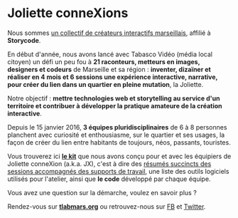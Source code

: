 # Joliette conneXions

Nous sommes [un collectif de créateurs interactifs marseillais](http://tlabmars.org), affilié à **Storycode**. 

En début d'année, nous avons lancé avec Tabasco Vidéo (média local citoyen) un défi un peu fou à **21 raconteurs, metteurs en images, designers et codeurs** de Marseille et sa région : **inventer, dizaïner et réaliser en 4 mois et 6 sessions une expérience interactive, narrative, pour créer du lien dans un quartier en pleine mutation**, la Joliette. 

Notre objectif : **mettre technologies web et storytelling au service d'un territoire et contribuer à développer la pratique amateure de la création interactive**.

Depuis le 15 janvier 2016, **3 équipes pluridisciplinaires** de 6 à 8 personnes planchent avec curiosité et enthousiasme, sur le quartier et ses usages, la façon de créer du lien entre habitants de toujours, néos, passants, touristes.

Vous trouverez ici **[le kit](https://github.com/5patttttes/joliette-connexions/tree/master/design-kit)** que nous avons conçu pour et avec les équipiers de Joliette conneXion (a.k.a. JX), c'est à dire des [résumés succincts des sessions accompagnés des supports de travail]((design-kit/kit.md)), une liste des outils logiciels utilisés pour l'atelier, ainsi que **le code** développé par chaque équipe.

Vous avez une question sur la démarche, voulez en savoir plus ? 

Rendez-vous sur **[tlabmars.org](http://tlabmars.org)** ou retrouvez-nous sur [FB](https://facebook.com/tlabmars) et [Twitter](https://twitter.com/TLabMars).
